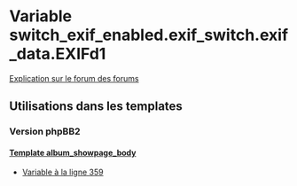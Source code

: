 # Variable switch_exif_enabled.exif_switch.exif_data.EXIFd1
[Explication sur le forum des forums](http://forum.forumactif.com/t294113-listing-des-variables#switch_exif_enabled.exif_switch.exif_data.EXIFd1)
## Utilisations dans les templates
### Version phpBB2
#### [Template album_showpage_body](subsilver/album_showpage_body.md)
* [Variable à la ligne 359](../subsilver/album_showpage_body.tpl#L359)